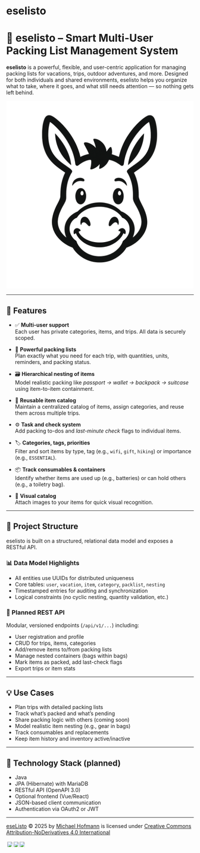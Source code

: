 # eselisto

# 🧳 eselisto – Smart Multi-User Packing List Management System

**eselisto** is a powerful, flexible, and user-centric application for managing packing lists for vacations, trips, outdoor adventures, and more. Designed for both individuals and shared environments, eselisto helps you organize what to take, where it goes, and what still needs attention — so nothing gets left behind.

![logo](branding/logo.png)

---

## 🚀 Features

- ✅ **Multi-user support**  
  Each user has private categories, items, and trips. All data is securely scoped.

- 🧳 **Powerful packing lists**  
  Plan exactly what you need for each trip, with quantities, units, reminders, and packing status.

- 🗃️ **Hierarchical nesting of items**  
  Model realistic packing like _passport → wallet → backpack → suitcase_ using item-to-item containment.

- 🔁 **Reusable item catalog**  
  Maintain a centralized catalog of items, assign categories, and reuse them across multiple trips.

- ⚙️ **Task and check system**  
  Add packing to-dos and _last-minute check_ flags to individual items.

- 🏷️ **Categories, tags, priorities**  
  Filter and sort items by type, tag (e.g., `wifi`, `gift`, `hiking`) or importance (e.g., `ESSENTIAL`).

- 📦 **Track consumables & containers**  
  Identify whether items are used up (e.g., batteries) or can hold others (e.g., a toiletry bag).

- 📸 **Visual catalog**  
  Attach images to your items for quick visual recognition.

---

## 📐 Project Structure

eselisto is built on a structured, relational data model and exposes a RESTful API.

### 📊 Data Model Highlights

- All entities use UUIDs for distributed uniqueness
- Core tables: `user`, `vacation`, `item`, `category`, `packlist`, `nesting`
- Timestamped entries for auditing and synchronization
- Logical constraints (no cyclic nesting, quantity validation, etc.)

### 📡 Planned REST API

Modular, versioned endpoints (`/api/v1/...`) including:

- User registration and profile
- CRUD for trips, items, categories
- Add/remove items to/from packing lists
- Manage nested containers (bags within bags)
- Mark items as packed, add last-check flags
- Export trips or item stats

---

## 💡 Use Cases

- Plan trips with detailed packing lists  
- Track what’s packed and what’s pending  
- Share packing logic with others (coming soon)  
- Model realistic item nesting (e.g., gear in bags)  
- Track consumables and replacements  
- Keep item history and inventory active/inactive  

---

## 🧠 Technology Stack (planned)

- Java
- JPA (Hibernate) with MariaDB
- RESTful API (OpenAPI 3.0)
- Optional frontend (Vue/React)
- JSON-based client communication
- Authentication via OAuth2 or JWT

---



<a href="https://github.com/MichaH/eselisto">eseListo</a> © 2025 by <a href="https://www.michaelhofmann.net/">Michael Hofmann</a> is licensed under <a href="https://creativecommons.org/licenses/by-nd/4.0/">Creative Commons Attribution-NoDerivatives 4.0 International</a><br><br>
<img src="https://mirrors.creativecommons.org/presskit/icons/cc.svg" style="max-width: 1em;max-height:1em;margin-left: .2em;"><img src="https://mirrors.creativecommons.org/presskit/icons/by.svg" style="max-width: 1em;max-height:1em;margin-left: .2em;"><img src="https://mirrors.creativecommons.org/presskit/icons/nd.svg" style="max-width: 1em;max-height:1em;margin-left: .2em;">
